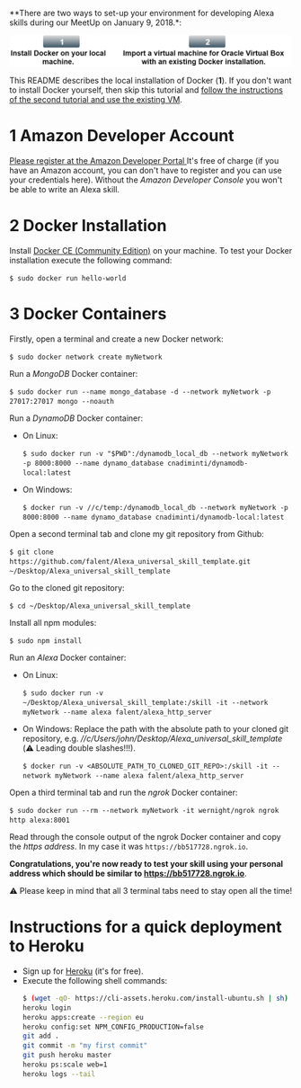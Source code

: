 **There are two ways to set-up your environment for developing Alexa skills during our MeetUp on January 9, 2018.*:

![Local Docker installation or virtual box](buttons.png)

This README describes the local installation of Docker (**1**). If you don't want to install Docker yourself, then skip this tutorial and [follow the instructions of the second tutorial and use the existing VM](https://github.com/falent/Alexa_universal_skill_template_VM).



# 1 Amazon Developer Account

[Please register at the Amazon Developer Portal ](http://developer.amazon.com/)
It's free of charge (if you have an Amazon account, you can don't have to register and you can use your credentials here). Without the _Amazon Developer Console_ you won't be able to write an Alexa skill.



# 2 Docker Installation

Install [Docker CE (Community Edition)](https://docs.docker.com/engine/installation/#desktop) on your machine. To test your Docker installation execute the following command:

`$ sudo docker run hello-world`



# 3 Docker Containers 
Firstly, open a terminal and create a new Docker network:

`$ sudo docker network create myNetwork`

Run a _MongoDB_ Docker container:

`$ sudo docker run --name mongo_database -d --network myNetwork -p 27017:27017 mongo --noauth `

Run a _DynamoDB_ Docker container:

* On Linux:

  `$ sudo docker run -v "$PWD":/dynamodb_local_db --network myNetwork -p 8000:8000 --name dynamo_database cnadiminti/dynamodb-local:latest`

* On Windows:

  `$ docker run -v //c/temp:/dynamodb_local_db --network myNetwork -p 8000:8000 --name dynamo_database cnadiminti/dynamodb-local:latest`

Open a second terminal tab and clone my git repository from Github:

`$ git clone https://github.com/falent/Alexa_universal_skill_template.git  ~/Desktop/Alexa_universal_skill_template `

Go to the cloned git repository:

`$ cd ~/Desktop/Alexa_universal_skill_template`

Install all npm modules:

`$ sudo npm install`

Run an _Alexa_ Docker container:

* On Linux:

  `$ sudo docker run -v ~/Desktop/Alexa_universal_skill_template:/skill -it --network myNetwork --name alexa falent/alexa_http_server`
* On Windows:
  Replace the path with the absolute path to your cloned git repository, e.g. _//c/Users/john/Desktop/Alexa_universal_skill_template_ (:warning: Leading double slashes!!!).

  `$ docker run -v <ABSOLUTE_PATH_TO_CLONED_GIT_REPO>:/skill -it --network myNetwork --name alexa falent/alexa_http_server`

Open a third terminal tab and run the _ngrok_ Docker container:

`$ sudo docker run --rm --network myNetwork -it wernight/ngrok ngrok http alexa:8001 `

Read through the console output of the ngrok Docker container and copy the *https address*. In my case it was `https://bb517728.ngrok.io`.


**Congratulations, you're now ready to test your skill using your personal address which should be similar to https://bb517728.ngrok.io**.

:warning: Please keep in mind that all 3 terminal tabs need to stay open all the time!




# Instructions for a quick deployment to Heroku

* Sign up for [Heroku](https://signup.heroku.com/dc) (it's for free).
* Execute the following shell commands:
  ```bash
  $ (wget -qO- https://cli-assets.heroku.com/install-ubuntu.sh | sh)
  heroku login
  heroku apps:create --region eu
  heroku config:set NPM_CONFIG_PRODUCTION=false
  git add .
  git commit -m "my first commit"
  git push heroku master
  heroku ps:scale web=1
  heroku logs --tail
  ```


